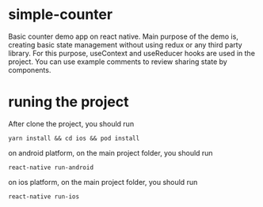 # simple-counter

Basic counter demo app on react native. Main purpose of the demo is, creating basic state management without using redux or any third party library. For this purpose, useContext and useReducer hooks are used in the project. You can use example comments to review sharing state by components.

# runing the project
After clone the project, you should run
```
yarn install && cd ios && pod install

```
on android platform, on the main project folder, you should run
```
react-native run-android

```

on ios platform, on the main project folder, you should run
```
react-native run-ios

```
